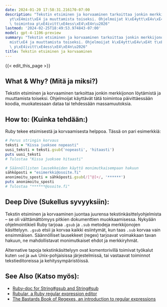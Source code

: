 ```yaml
---
date: 2024-01-20 17:58:31.216170-07:00
description: "Tekstin etsiminen ja korvaaminen tarkoittaa jonkin merkkijonon l\xF6\
  yt\xE4mist\xE4 ja muuttamista toiseksi. Ohjelmoijat k\xE4ytt\xE4v\xE4t t\xE4t\xE4\
  \ toimintoa p\xE4ivitt\xE4ess\xE4\xE4n\u2026"
lastmod: '2024-02-25T18:49:53.974843-07:00'
model: gpt-4-1106-preview
summary: "Tekstin etsiminen ja korvaaminen tarkoittaa jonkin merkkijonon l\xF6yt\xE4\
  mist\xE4 ja muuttamista toiseksi. Ohjelmoijat k\xE4ytt\xE4v\xE4t t\xE4t\xE4 toimintoa\
  \ p\xE4ivitt\xE4ess\xE4\xE4n\u2026"
title: Tekstin etsiminen ja korvaaminen
---
```


{{< edit_this_page >}}

## What & Why? (Mitä ja miksi?)
Tekstin etsiminen ja korvaaminen tarkoittaa jonkin merkkijonon löytämistä ja muuttamista toiseksi. Ohjelmoijat käyttävät tätä toimintoa päivittäessään koodia, muokatessaan dataa tai tehdessään massamuutoksia.

## How to: (Kuinka tehdään:)
Ruby tekee etsimisestä ja korvaamisesta helppoa. Tässä on pari esimerkkiä:

```Ruby
# Perus stringin korvaus
teksti = "Kissa juoksee nopeasti"
uusi_teksti = teksti.gsub('nopeasti', 'hitaasti')
puts uusi_teksti
# Tulostaa "Kissa juoksee hitaasti"

# Säännöllisten lausekkeiden käyttö monimutkaisempaan hakuun
sähköposti = "esimerkki@osoite.fi"
anonimoitu_sposti = sähköposti.gsub(/[^@]+/, '******')
puts anonimoitu_sposti
# Tulostaa "******@osoite.fi"
```

## Deep Dive (Sukellus syvyyksiin):
Tekstin etsiminen ja korvaaminen juontaa juurensa tekstinkäsittelyohjelmista – se oli välttämättömyys pitkien dokumenttien muokkaamisessa. Nykyään ohjelmointikieli Ruby tarjoaa `.gsub` ja `.sub` metodeja merkkijonojen käsittelyyn. `.gsub` etsii ja korvaa kaikki esiintymät, kun taas `.sub` korvaa vain ensimmäisen. Säännölliset lausekkeet (regex) tarjoavat voimakkaan tavan hakuun, ne mahdollistavat monimutkaiset ehdot ja merkkiryhmät.

Alternative tapoja tekstinkäsittelyyn ovat komentorivillä toimivat työkalut kuten `sed` ja `awk` Unix-pohjaisissa järjestelmissä, tai vastaavat toiminnot tekstieditoreissa ja kehitysympäristöissä.

## See Also (Katso myös):
- [Ruby-doc for String#gsub and String#sub](https://ruby-doc.org/core-3.1.0/String.html#method-i-gsub)
- [Rubular, a Ruby regular expression editor](http://rubular.com/)
- [The Bastards Book of Regexes, an introduction to regular expressions](http://ruby.bastardsbook.com/chapters/regexes/)
